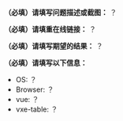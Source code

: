 **（必填）请填写问题描述或截图：**
？

**（必填）请填重在线链接：**
？

**（必填）请填写期望的结果：**
？

**（必填）请填写以下信息：**

- OS: ？
- Browser: ？
- vue: ？
- vxe-table: ？
